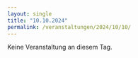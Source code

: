 ```yaml
---
layout: single
title: "10.10.2024"
permalink: /veranstaltungen/2024/10/10/
---
```


Keine Veranstaltung an diesem Tag.
